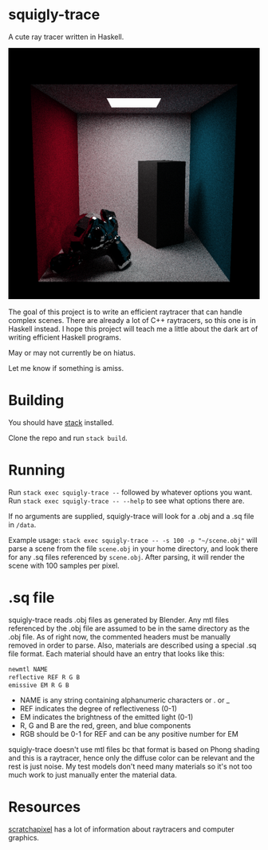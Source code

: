 # squigly-trace
A cute ray tracer written in Haskell.

![example](example.png)

The goal of this project is to write an efficient raytracer that can handle complex scenes. There are already a lot of C++ raytracers, so this one is in Haskell instead. I hope this project will teach me a little about the dark art of writing efficient Haskell programs.

May or may not currently be on hiatus.

Let me know if something is amiss.

# Building

You should have [stack](https://docs.haskellstack.org/en/stable/README/)
installed.

Clone the repo and run `stack build`.

# Running

Run `stack exec squigly-trace --` followed by whatever options you want. Run `stack exec squigly-trace -- --help` to see what options there are.

If no arguments are supplied, squigly-trace will look for a .obj and a .sq file
in `/data`. 

Example usage: `stack exec squigly-trace -- -s 100 -p "~/scene.obj"` will parse
a scene from the file `scene.obj` in your home directory, and look there for any
.sq files referenced by `scene.obj`. After parsing, it will render the scene
with 100 samples per pixel.

# .sq file

squigly-trace reads .obj files as generated by Blender. Any mtl files referenced 
by the .obj file are assumed to be in the same directory as the .obj file.
As of right now, the commented headers must be manually removed in order to
parse. Also, materials are described using a special .sq file format. Each 
material should have an entry that looks like this:

```
newmtl NAME
reflective REF R G B
emissive EM R G B
```

+ NAME is any string containing alphanumeric characters or . or _
+ REF indicates the degree of reflectiveness (0-1)
+ EM indicates the brightness of the emitted light (0-1)
+ R, G and B are the red, green, and blue components
+ RGB should be 0-1 for REF and can be any positive number for EM
      
squigly-trace doesn't use mtl files bc that format is based on Phong shading
and this is a raytracer, hence only the diffuse color can be relevant and the
rest is just noise. My test models don't need many materials so it's not too
much work to just manually enter the material data.

# Resources

[scratchapixel](https://www.scratchapixel.com/) has a lot of information about
raytracers and computer graphics.
